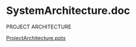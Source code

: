 # SystemArchitecture.doc

PROJECT ARCHITECTURE


[ProjectArchitecture.pptx](https://github.com/mu-se373-190704002/SystemArchitecture.doc/files/8513517/ProjectArchitecture.pptx)
